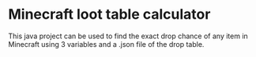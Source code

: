 # Minecraft loot table calculator
This java project can be used to find the exact drop chance of any item in Minecraft using 3 variables and a .json file of the drop table.
